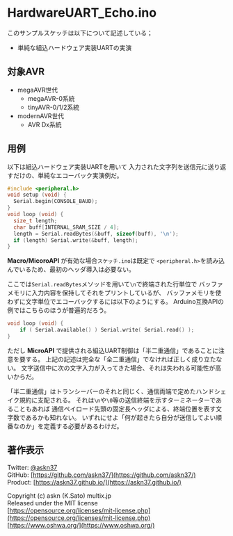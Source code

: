 # HardwareUART_Echo.ino

このサンプルスケッチは以下について記述している；

- 単純な組込ハードウェア実装UARTの実演

## 対象AVR

- megaAVR世代
  - megaAVR-0系統
  - tinyAVR-0/1/2系統
- modernAVR世代
  - AVR Dx系統

## 用例

以下は組込ハードウェア実装UARTを用いて
入力された文字列を送信元に送り返すだけの、単純なエコーバック実演例だ。

```c
#include <peripheral.h>
void setup (void) {
  Serial.begin(CONSOLE_BAUD);
}
void loop (void) {
  size_t length;
  char buff[INTERNAL_SRAM_SIZE / 4];
  length = Serial.readBytes(&buff, sizeof(buff), '\n');
  if (length) Serial.write(&buff, length);
}
```

__Macro/MicoroAPI__ が有効な場合`スケッチ.ino`は既定で
`<peripheral.h>`を読み込んでいるため、最初のヘッダ導入は必要ない。

ここでは`Serial.readBytes`メソッドを用いて`\n`で終端された行単位で
バッファメモリに入力内容を保持してそれをプリントしているが、
バッファメモリを使わずに文字単位でエコーバックするには以下のようにする。
Arduino互換APIの例ではこちらのほうが普遍的だろう。

```c
void loop (void) {
	if ( Serial.available() ) Serial.write( Serial.read() );
}
```

ただし __MicroAPI__ で提供される組込UART制御は「半二重通信」であることに注意を要する。
上記の記述は完全な「全二重通信」でなければ正しく成り立たない。
文字送信中に次の文字入力が入ってきた場合、それは失われる可能性が高いからだ。

「半二重通信」はトランシーバーのそれと同じく、通信両端で定めたハンドシェイク規約に支配される。
それは`\n`や`\0`等の送信終端を示すターミネーターであることもあれば
通信ペイロード先頭の固定長ヘッダによる、終端位置を表す文字数であるかも知れない。
いずれにせよ「何が起きたら自分が送信してよい順番なのか」を定義する必要があるわけだ。

## 著作表示

Twitter: [@askn37](https://twitter.com/askn37) \
GitHub: [https://github.com/askn37/](https://github.com/askn37/) \
Product: [https://askn37.github.io/](https://askn37.github.io/)

Copyright (c) askn (K.Sato) multix.jp \
Released under the MIT license \
[https://opensource.org/licenses/mit-license.php](https://opensource.org/licenses/mit-license.php) \
[https://www.oshwa.org/](https://www.oshwa.org/)
